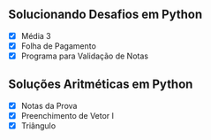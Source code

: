 ## Solucionando Desafios em Python

- [x] Média 3
- [x] Folha de Pagamento
- [x] Programa para Validação de Notas

## Soluções Aritméticas em Python

- [x] Notas da Prova
- [x] Preenchimento de Vetor I
- [x] Triângulo
